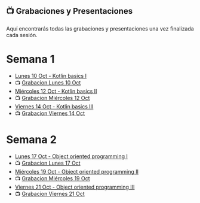 ## 📺 Grabaciones y Presentaciones
Aquí encontrarás todas las grabaciones y presentaciones una vez finalizada cada sesión.

# Semana 1
- [Lunes 10 Oct - Kotlin basics I](https://drive.google.com/file/d/103MTNIR2uhxMVX1sUdPai5vUDAgvKD0V/view?usp=sharing)
- 📺 [Grabacion Lunes 10 Oct](https://drive.google.com/file/d/1ObG2Ccc-0o0oqQuB9ueIMn3Ex9T2dj2l/view?usp=sharing)
- [Miércoles 12 Oct - Kotlin basics II](https://drive.google.com/file/d/157uZrKLx0Ruy-IGU5LZiK33iunfR53wk/view?usp=sharing)
- 📺 [Grabacion Miércoles 12 Oct](https://drive.google.com/file/d/1YU-FgLAL6FSHmcLlgxlDHbXhBN-iU3gM/view?usp=sharing)
- [Viernes 14 Oct - Kotlin basics III](https://drive.google.com/file/d/103MTNIR2uhxMVX1sUdPai5vUDAgvKD0V/view?usp=sharing)
- 📺 [Grabacion Viernes 14 Oct](https://drive.google.com/file/d/1VCC1q972Z7KpcyTha4DYnUSz-raGemNA/view?usp=sharing)

# Semana 2
- [Lunes 17 Oct - Object oriented programming I](https://drive.google.com/file/d/1YGY3zd17ANsZLl_FYKOEVYzi6yBQ4Ewv/view?usp=sharing)
- 📺 [Grabacion Lunes 17 Oct](https://drive.google.com/file/d/105b-daOL58kTf5dQpB-eb5qat-Y9qpQ_/view?usp=sharing)
- [Miércoles 19 Oct - Object oriented programming II](https://drive.google.com/file/d/1ESmk3-jTHO5NOd7s6yMDBjLfENSuVAva/view?usp=sharing)
- 📺 [Grabacion Miércoles 19 Oct]()
- [Viernes 21 Oct - Object oriented programming III](https://drive.google.com/file/d/1Ay8G5otOTSvofUoo8UH9afhhVAfhzruS/view?usp=sharing)
- 📺 [Grabacion Viernes 21 Oct]()
